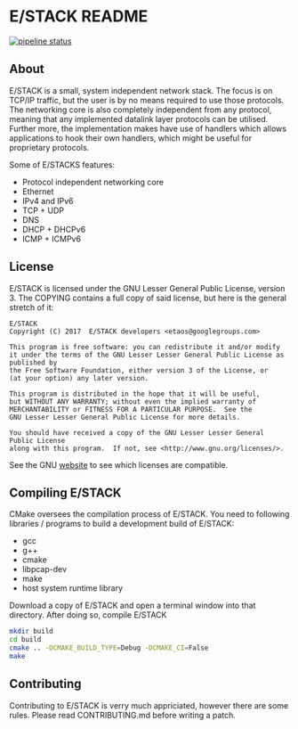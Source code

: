 # E/STACK README

[![pipeline status](https://git.bietje.net/etaos/estack/badges/master/pipeline.svg)](https://git.bietje.net/etaos/estack/commits/master)

## About

E/STACK is a small, system independent network stack. The focus
is on TCP/IP traffic, but the user is by no means required to
use those protocols. The networking core is also completely independent
from any protocol, meaning that any implemented datalink layer protocols can
be utilised. Further more, the implementation makes have use of handlers which
allows applications to hook their own handlers, which might be useful for
proprietary protocols.

Some of E/STACKS features:

* Protocol independent networking core
* Ethernet
* IPv4 and IPv6
* TCP + UDP
* DNS
* DHCP + DHCPv6
* ICMP + ICMPv6

## License

E/STACK is licensed under the GNU Lesser General Public License, version 3. The COPYING
contains a full copy of said license, but here is the general stretch of it:

    E/STACK
    Copyright (C) 2017  E/STACK developers <etaos@googlegroups.com>

    This program is free software: you can redistribute it and/or modify
    it under the terms of the GNU Lesser Lesser General Public License as published by
    the Free Software Foundation, either version 3 of the License, or
    (at your option) any later version.

    This program is distributed in the hope that it will be useful,
    but WITHOUT ANY WARRANTY; without even the implied warranty of
    MERCHANTABILITY or FITNESS FOR A PARTICULAR PURPOSE.  See the
    GNU Lesser Lesser General Public License for more details.

    You should have received a copy of the GNU Lesser Lesser General Public License
    along with this program.  If not, see <http://www.gnu.org/licenses/>.

See the GNU [website](gnu.org) to see which licenses are compatible.

## Compiling E/STACK

CMake oversees the compilation process of E/STACK. You need to following libraries / programs
to build a development build of E/STACK:

* gcc
* g++
* cmake
* libpcap-dev
* make
* host system runtime library

Download a copy of E/STACK and open a terminal window into that directory. After doing so, compile
E/STACK

```bash
mkdir build
cd build
cmake .. -DCMAKE_BUILD_TYPE=Debug -DCMAKE_CI=False
make
```

## Contributing

Contributing to E/STACK is verry much appriciated, however there are some rules. Please read
CONTRIBUTING.md before writing a patch.

